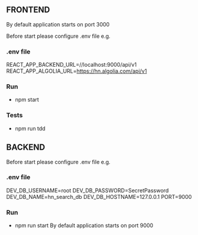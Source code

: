 ## FRONTEND

By default application starts on port 3000

Before start please configure .env file e.g.

### .env file

REACT_APP_BACKEND_URL=//localhost:9000/api/v1
REACT_APP_ALGOLIA_URL=https://hn.algolia.com/api/v1

### Run

- npm start

### Tests

- npm run tdd

## BACKEND

Before start please configure .env file e.g.

### .env file

DEV_DB_USERNAME=root
DEV_DB_PASSWORD=SecretPassword
DEV_DB_NAME=hn_search_db
DEV_DB_HOSTNAME=127.0.0.1
PORT=9000

### Run

- npm run start
  By default application starts on port 9000
